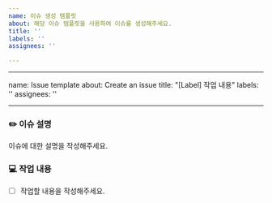 ```yaml
---
name: 이슈 생성 템플릿
about: 해당 이슈 템플릿을 사용하여 이슈를 생성해주세요.
title: ''
labels: ''
assignees: ''

---
```


---
name: Issue template
about: Create an issue
title: "[Label] 작업 내용"
labels: ''
assignees: ''

---

### ✏️ 이슈 설명
이슈에 대한 설명을 작성해주세요.

### 💻 작업 내용
- [ ] 작업할 내용을 작성해주세요.
